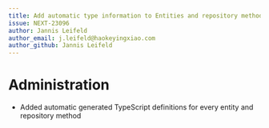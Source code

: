 ```yaml
---
title: Add automatic type information to Entities and repository methods
issue: NEXT-23096
author: Jannis Leifeld
author_email: j.leifeld@haokeyingxiao.com
author_github: Jannis Leifeld
---
```

# Administration
* Added automatic generated TypeScript definitions for every entity and repository method
